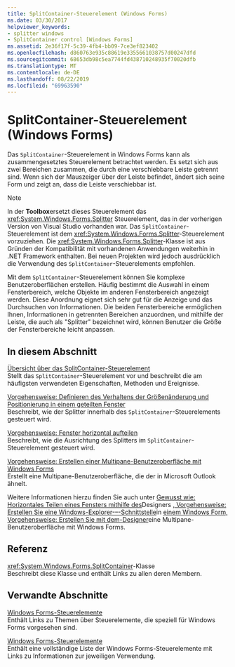 ```yaml
---
title: SplitContainer-Steuerelement (Windows Forms)
ms.date: 03/30/2017
helpviewer_keywords:
- splitter windows
- SplitContainer control [Windows Forms]
ms.assetid: 2e36f17f-5c39-4fb4-bb09-7ce3ef823402
ms.openlocfilehash: d860763e935c88619e3355661038757d00247dfd
ms.sourcegitcommit: 68653db98c5ea7744fd438710248935f70020dfb
ms.translationtype: MT
ms.contentlocale: de-DE
ms.lasthandoff: 08/22/2019
ms.locfileid: "69963590"
---
```

# <a name="splitcontainer-control-windows-forms"></a>SplitContainer-Steuerelement (Windows Forms)
Das `SplitContainer`-Steuerelement in Windows Forms kann als zusammengesetztes Steuerelement betrachtet werden. Es setzt sich aus zwei Bereichen zusammen, die durch eine verschiebbare Leiste getrennt sind. Wenn sich der Mauszeiger über der Leiste befindet, ändert sich seine Form und zeigt an, dass die Leiste verschiebbar ist.  
  
> [!NOTE]
> In der **Toolbox**ersetzt dieses Steuerelement das <xref:System.Windows.Forms.Splitter> Steuerelement, das in der vorherigen Version von Visual Studio vorhanden war. Das `SplitContainer`-Steuerelement ist dem <xref:System.Windows.Forms.Splitter>-Steuerelement vorzuziehen. Die <xref:System.Windows.Forms.Splitter>-Klasse ist aus Gründen der Kompatibilität mit vorhandenen Anwendungen weiterhin in .NET Framework enthalten. Bei neuen Projekten wird jedoch ausdrücklich die Verwendung des `SplitContainer`-Steuerelements empfohlen.  
  
 Mit dem `SplitContainer`-Steuerelement können Sie komplexe Benutzeroberflächen erstellen. Häufig bestimmt die Auswahl in einem Fensterbereich, welche Objekte im anderen Fensterbereich angezeigt werden. Diese Anordnung eignet sich sehr gut für die Anzeige und das Durchsuchen von Informationen. Die beiden Fensterbereiche ermöglichen Ihnen, Informationen in getrennten Bereichen anzuordnen, und mithilfe der Leiste, die auch als "Splitter" bezeichnet wird, können Benutzer die Größe der Fensterbereiche leicht anpassen.  
  
## <a name="in-this-section"></a>In diesem Abschnitt  
 [Übersicht über das SplitContainer-Steuerelement](splitcontainer-control-overview-windows-forms.md)  
 Stellt das `SplitContainer`-Steuerelement vor und beschreibt die am häufigsten verwendeten Eigenschaften, Methoden und Ereignisse.  
  
 [Vorgehensweise: Definieren des Verhaltens der Größenänderung und Positionierung in einem geteilten Fenster](how-to-define-resize-and-positioning-behavior-in-a-split-window.md)  
 Beschreibt, wie der Splitter innerhalb des `SplitContainer`-Steuerelements gesteuert wird.  
  
 [Vorgehensweise: Fenster horizontal aufteilen](how-to-split-a-window-horizontally.md)  
 Beschreibt, wie die Ausrichtung des Splitters im `SplitContainer`-Steuerelement gesteuert wird.  
  
 [Vorgehensweise: Erstellen einer Multipane-Benutzeroberfläche mit Windows Forms](how-to-create-a-multipane-user-interface-with-windows-forms.md)  
 Erstellt eine Multipane-Benutzeroberfläche, die der in Microsoft Outlook ähnelt.  
  
 Weitere Informationen hierzu finden Sie auch unter [Gewusst wie: Horizontales Teilen eines Fensters mithilfe des](how-to-split-a-window-horizontally-using-the-designer.md)Designers [, Vorgehensweise: Erstellen Sie eine Windows-Explorer-–-Schnittstelle](how-to-create-a-windows-explorer-style-interface-on-a-windows-form.md)in [einem Windows Form, Vorgehensweise: Erstellen Sie mit dem-Designer](create-a-multipane-user-interface-with-wf-using-the-designer.md)eine Multipane-Benutzeroberfläche mit Windows Forms.  
  
## <a name="reference"></a>Referenz  
 <xref:System.Windows.Forms.SplitContainer>-Klasse  
 Beschreibt diese Klasse und enthält Links zu allen deren Membern.  
  
## <a name="related-sections"></a>Verwandte Abschnitte  
 [Windows Forms-Steuerelemente](index.md)  
 Enthält Links zu Themen über Steuerelemente, die speziell für Windows Forms vorgesehen sind.  
  
 [Windows Forms-Steuerelemente](controls-to-use-on-windows-forms.md)  
 Enthält eine vollständige Liste der Windows Forms-Steuerelemente mit Links zu Informationen zur jeweiligen Verwendung.
